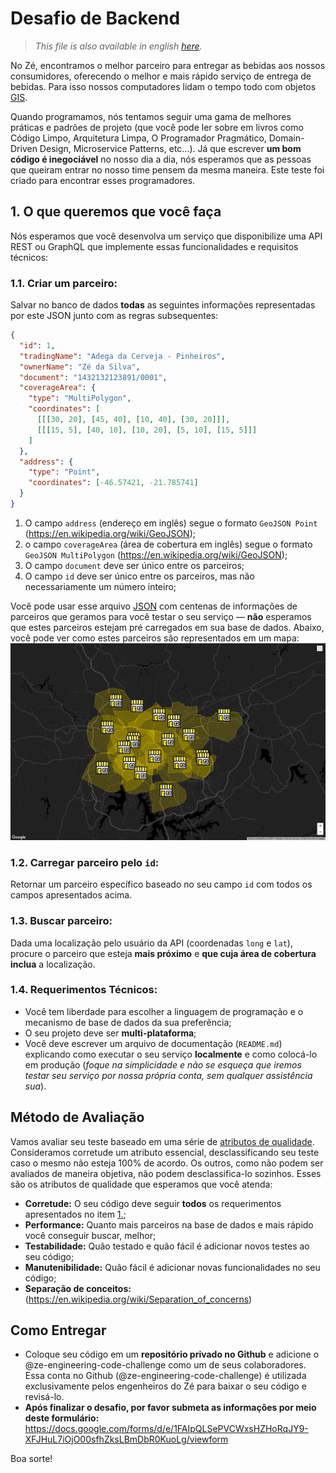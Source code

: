 # Desafio de Backend
> *This file is also available in english [here](backend.md).*

No Zé, encontramos o melhor parceiro para entregar as bebidas aos nossos consumidores, oferecendo o melhor e mais rápido serviço de entrega de bebidas.
Para isso nossos computadores lidam o tempo todo com objetos [GIS](https://en.wikipedia.org/wiki/Geographic_information_system).

Quando programamos, nós tentamos seguir uma gama de melhores práticas e padrões de projeto (que você pode ler sobre em livros como Código Limpo, Arquitetura Limpa, O Programador Pragmático, Domain-Driven Design, Microservice Patterns, etc...).
Já que escrever **um bom código é inegociável** no nosso dia a dia, nós esperamos que as pessoas que queiram entrar no nosso time pensem da mesma maneira. Este teste foi criado para encontrar esses programadores.

## 1. O que queremos que você faça

Nós esperamos que você desenvolva um serviço que disponibilize uma API REST ou GraphQL que implemente essas funcionalidades e requisitos técnicos:

### 1.1. Criar um parceiro:
Salvar no banco de dados **todas** as seguintes informações representadas por este JSON junto com as regras subsequentes:
```json
{
  "id": 1, 
  "tradingName": "Adega da Cerveja - Pinheiros",
  "ownerName": "Zé da Silva",
  "document": "1432132123891/0001",
  "coverageArea": { 
    "type": "MultiPolygon", 
    "coordinates": [
      [[[30, 20], [45, 40], [10, 40], [30, 20]]], 
      [[[15, 5], [40, 10], [10, 20], [5, 10], [15, 5]]]
    ]
  },
  "address": { 
    "type": "Point",
    "coordinates": [-46.57421, -21.785741]
  }
}
```

1. O campo `address` (endereço em inglês) segue o formato `GeoJSON Point` (https://en.wikipedia.org/wiki/GeoJSON);
2. o campo `coverageArea` (área de cobertura em inglês) segue o formato `GeoJSON MultiPolygon` (https://en.wikipedia.org/wiki/GeoJSON);
3. O campo `document` deve ser único entre os parceiros;
4. O campo `id` deve ser único entre os parceiros, mas não necessariamente um número inteiro;

Você pode usar esse arquivo [JSON](files/pdvs.json) com centenas de informações de parceiros que geramos para você testar o seu serviço — **não** esperamos que estes parceiros estejam pré carregados em sua base de dados.
Abaixo, você pode ver como estes parceiros são representados em um mapa:
![parceiros em um mapa](files/images/pdvs.png)

### 1.2. Carregar parceiro pelo `id`:
Retornar um parceiro específico baseado no seu campo `id` com todos os campos apresentados acima.

### 1.3. Buscar parceiro:
Dada uma localização pelo usuário da API (coordenadas `long` e `lat`), procure o parceiro que esteja **mais próximo** e **que cuja área de cobertura inclua** a localização.

### 1.4. Requerimentos Técnicos:
* Você tem liberdade para escolher a linguagem de programação e o mecanismo de base de dados da sua preferência;
* O seu projeto deve ser **multi-plataforma**;
* Você deve escrever um arquivo de documentação (`README.md`) explicando como executar o seu serviço **localmente** e como colocá-lo em produção (*foque na simplicidade e não se esqueça que iremos testar seu serviço por nossa própria conta, sem qualquer assistência sua*).

## Método de Avaliação

Vamos avaliar seu teste baseado em uma série de [atributos de qualidade](https://en.wikipedia.org/wiki/List_of_system_quality_attributes).
Consideramos corretude um atributo essencial, desclassificando seu teste caso o mesmo não esteja 100% de acordo.
Os outros, como não podem ser avaliados de maneira objetiva, não podem desclassifica-lo sozinhos.
Esses são os atributos de qualidade que esperamos que você atenda:
- **Corretude:** O seu código deve seguir **todos** os requerimentos apresentados no item [1.](#1-o-que-queremos-que-você-faça);
- **Performance:** Quanto mais parceiros na base de dados e mais rápido você conseguir buscar, melhor;
- **Testabilidade:** Quão testado e quão fácil é adicionar novos testes ao seu código;
- **Manutenibilidade:** Quão fácil é adicionar novas funcionalidades no seu código;
- **Separação de conceitos:** (https://en.wikipedia.org/wiki/Separation_of_concerns)

## Como Entregar

- Coloque seu código em um **repositório privado no Github** e adicione o @ze-engineering-code-challenge como um de seus colaboradores.
  Essa conta no Github (@ze-engineering-code-challenge) é utilizada exclusivamente pelos engenheiros do Zé para baixar o seu código e revisá-lo.
- **Após finalizar o desafio, por favor submeta as informações por meio deste formulário:**
  https://docs.google.com/forms/d/e/1FAIpQLSePVCWxsHZHoRqJY9-XFJHuL7iOjO00sfhZksLBmDbR0KuoLg/viewform

Boa sorte!
